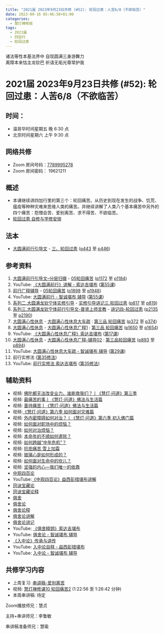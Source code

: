 ```yaml
---
title: "2021届 2023年9月23日共修 (#52): 轮回过患：人苦6/8（不欲临苦）"
date: 2023-09-16 05:46:58+01:00
categories:
  - 慧灯禅修班
tags:
  - 2021届
  - 四加行
  - 轮回过患
---
```

<!--StartFragment-->

诸法等性本基法界中 自现圆满三身游舞力\
离障本来怙主龙钦巴 祈请无垢光尊常护我

# 2021届 2023年9月23日共修 (#52): 轮回过患：人苦6/8（不欲临苦）

## 时间：

* 温哥华时间星期五 晚 6:30 点
* 北京时间星期六 上午 9:30 点

## 网络共修

* Zoom 房间号码：[7789995278](https://us02web.zoom.us/j/7789995278?pwd=VjZmbWJFY2k2K0E5RVB2cTNIQmhqUT09)
* Zoom 房间密码： 19621211

## 概述

* 本课继续讲四加行里的第三个：轮回痛苦。从历史到现在发生的战争、饥荒、瘟疫等种种灾难来思维人类的痛苦。并继续讲解了人类八个基本痛苦中另外的四个痛苦：怨憎会苦、爱别离苦、求不得苦、不欲临苦。
* [轮回过患 自修与学修安排](https://fohuifayu.com/index.php/huideng-jiangtang/chanxiuke/zen-03/8654-zen03-lhgh?title=)

## 法本

* [大圆满前行引导文](https://huidengchanxiu.net/books/dymqx) - [三、轮回过患](https://huidengchanxiu.net/books/dymqx/#%E4%B8%89%E8%BD%AE%E5%9B%9E%E8%BF%87%E6%82%A3) ([p443](https://huidengchanxiu.net/books/dymqx/#p443) 至 [p446](https://huidengchanxiu.net/books/dymqx/#p446))

## 参考资料

1. [大圆满前行引导文–分层归摄](https://huidengchanxiu.net/refs/qxgs/dymqx-fcgs) - [05轮回痛苦](https://huidengchanxiu.net/refs/qxgs/qxgs-05lh) ([p1172](https://huidengchanxiu.net/refs/qxgs/qxgs-05lh/#p1172) 至 [p1184](https://huidengchanxiu.net/refs/qxgs/qxgs-05lh/#p1184))
2. YouTube: [](https://www.youtube.com/playlist?list=PL0ERwy6s1uTeLz5leHEj-VcSWrU6TnVMW)[《大圆满前行》讲解 - 索达吉堪布](https://www.youtube.com/playlist?list=PLAEqXn671Ln66sSBYjhRRLNrAGJwgSXnU) ([](https://www.youtube.com/watch?v=c5AjLcQdP-4&list=PLAEqXn671Ln66sSBYjhRRLNrAGJwgSXnU&index=28)[第55课](https://www.youtube.com/watch?v=Mh0VBHBA5XY&list=PLAEqXn671Ln66sSBYjhRRLNrAGJwgSXnU&index=55))
3. [前行广释辅导](https://huidengchanxiu.net/refs/fudao) - [05轮回痛苦](https://huidengchanxiu.net/refs/qxgs/fudao/qxgsfd-05lh) ([p1898](https://huidengchanxiu.net/refs/qxgs/fudao/qxgsfd-05lh/#p1898) 至 [p1948](https://huidengchanxiu.net/refs/qxgs/fudao/qxgsfd-05lh/#p1948))
4. YouTube: [大圆满前行 - 智诚堪布 辅导](https://www.youtube.com/playlist?list=PL5y-PP7QihJ1FDiiv_7WsC1qogohiquEL) ([第55课](https://www.youtube.com/watch?v=5Qh5k12GE9k&list=PL5y-PP7QihJ1FDiiv_7WsC1qogohiquEL&index=55))
5. [系列二.大圆满龙钦宁体实修引导](https://huidengchanxiu.net/refs/s2) - [](https://huidengchanxiu.net/refs/xmfw/s2/s2-sxyd2-smwc)[实修引导讲记三.轮回过患](https://huidengchanxiu.net/refs/xmfw/s2/s2-sxyd3-lhgh) ([p817](https://huidengchanxiu.net/refs/xmfw/s2/s2-sxyd3-lhgh/#p817) 至 [p819](https://huidengchanxiu.net/refs/xmfw/s2/s2-sxyd3-lhgh/#p819))
6. [系列三.大圆满龙钦宁体前行引导文-普贤上师言教](https://huidengchanxiu.net/refs/s3) - [](https://huidengchanxiu.net/refs/xmfw/s3/s3-ydw4-lhgh)[讲记四-轮回过患](https://huidengchanxiu.net/refs/xmfw/s3/s3-ydw4-lhgh) ([p2135](https://huidengchanxiu.net/refs/xmfw/s3/s3-ydw4-lhgh/#p2135) 至 [p2190](https://huidengchanxiu.net/refs/xmfw/s3/s3-ydw4-lhgh/#p2190))
7. [大圆满心性休息](https://huidengchanxiu.net/refs/dymxxxx) - [大圆满心性休息大车疏](https://huidengchanxiu.net/refs/dymxxxx/dymxxxx-dcs) : [第三品 轮回痛苦](https://huidengchanxiu.net/refs/dymxxxx/dymxxxx-dcs/#%E7%AC%AC%E4%B8%89%E5%93%81-%E8%BD%AE%E5%9B%9E%E7%97%9B%E8%8B%A6) ([p372](https://huidengchanxiu.net/refs/dymxxxx/dymxxxx-dcs/#p372) 至 [p374](https://huidengchanxiu.net/refs/dymxxxx/dymxxxx-dcs/#p374))
8. [大圆满心性休息](https://huidengchanxiu.net/refs/dymxxxx) - [大圆满心性休息广释1](https://huidengchanxiu.net/refs/dymxxxx/dymxxxx-gs1) : [第三品 轮回痛苦](https://huidengchanxiu.net/refs/dymxxxx/dymxxxx-gs1#%E7%AC%AC%E4%B8%89%E5%93%81-%E8%BD%AE%E5%9B%9E%E7%97%9B%E8%8B%A6) ([p1650](https://huidengchanxiu.net/refs/dymxxxx/dymxxxx-gs1/#p1650) 至 [p1654](https://huidengchanxiu.net/refs/dymxxxx/dymxxxx-gs1/#p1654))
9. YouTube: [《大圆满心性休息广释》索达吉堪布](https://www.youtube.com/playlist?list=PLAnEIprIVklebrDFUKaC67LssdOO2y87p) ([](https://www.youtube.com/watch?v=nCxMdwWUiSU&list=PLAnEIprIVklebrDFUKaC67LssdOO2y87p&index=6)[第17课](https://www.youtube.com/watch?v=TrQF1_Qu7wU&list=PLAnEIprIVklebrDFUKaC67LssdOO2y87p&index=17))
10. [大圆满心性休息](https://huidengchanxiu.net/refs/dymxxxx) - [大圆满心性休息广释-辅导02](https://huidengchanxiu.net/refs/dymxxxx/fudao/fd-02) : [](https://huidengchanxiu.net/refs/dymxxxx/fudao/fd-01#%E7%AC%AC%E4%BA%8C%E5%93%81%E5%AF%BF%E5%91%BD%E6%97%A0%E5%B8%B8)[第三品轮回痛苦](https://huidengchanxiu.net/refs/dymxxxx/fudao/fd-02#%E7%AC%AC%E4%B8%89%E5%93%81%E8%BD%AE%E5%9B%9E%E7%97%9B%E8%8B%A6) ([p893](https://huidengchanxiu.net/refs/dymxxxx/fudao/fd-03/#p893) 至 [p894](https://huidengchanxiu.net/refs/dymxxxx/fudao/fd-03/#p894))
11. YouTube: [大圆满心性休息大车疏 - 智诚堪布 辅导](https://www.youtube.com/playlist?list=PL5y-PP7QihJ1Gh3w_hYZMkn4AWFXr_2iu) ([](https://www.youtube.com/watch?v=ZqfG-i8tdLA&list=PL5y-PP7QihJ1Gh3w_hYZMkn4AWFXr_2iu&index=10)[](https://www.youtube.com/watch?v=3FroCkO_LvQ&list=PL5y-PP7QihJ1Gh3w_hYZMkn4AWFXr_2iu&index=18)[](https://www.youtube.com/watch?v=YedhXKrBkic&list=PL5y-PP7QihJ1Gh3w_hYZMkn4AWFXr_2iu&index=29)[第29课](https://www.youtube.com/watch?v=DueC1ysHqnQ&list=PL5y-PP7QihJ1Gh3w_hYZMkn4AWFXr_2iu&index=30))
12. 前行实修法 ([第35修法](https://mingguang.im/reading/%E5%89%8D%E8%A1%8C%E5%AE%9E%E4%BF%AE%E6%B3%95/%E7%AC%AC35%E4%BF%AE%E6%B3%95)[](https://mingguang.im/reading/%E5%89%8D%E8%A1%8C%E5%AE%9E%E4%BF%AE%E6%B3%95/%E7%AC%AC22%E4%BF%AE%E6%B3%95))
13. YouTube: [前行实修法 索达吉堪布](https://www.youtube.com/playlist?list=PLHUvfASP8Aixcv069_RtfKvYIdDNXa57C) ([第35修法](https://www.youtube.com/watch?v=D0bVGFvIo5Q&list=PLHUvfASP8Aixcv069_RtfKvYIdDNXa57C&index=35))[](https://www.youtube.com/watch?v=4uNjPta4cbc&list=PLHUvfASP8Aixcv069_RtfKvYIdDNXa57C&index=22)

## 辅助资料

* 视频: [佛陀都无法改变业力，谁能救我们？丨《慧灯·问道》第三季](https://fohuifayu.com/index.php/shipin-jingcui/huideng-wendao/disan-ji/fojiao-rumen-pian/3582-w17056)
* 视频: [最痛苦的事丨《慧灯·问道》佛法与生活篇](https://fohuifayu.com/index.php/shipin-jingcui/huideng-wendao/diwuji/fofa-yu-shenghuo-pian/4748-w20009)
* 视频: [善待痛苦丨《慧灯·问道》佛法与生活篇](https://fohuifayu.com/index.php/shipin-jingcui/huideng-wendao/diwuji/fofa-yu-shenghuo-pian/4762-w20010)
* 视频:[《慧灯·问道》第六季 如何面对灾难篇](https://fohuifayu.com/index.php/shipin-jingcui/huideng-wendao/diliuji/ruhemianduizainan)
* 视频: [外内密障碍如何对治？丨《慧灯·问道》第六季 初入佛门篇](https://fohuifayu.com/index.php/shipin-jingcui/huideng-wendao/diliuji/churu-fomen-01/5861-w21230)
* 视频: [如何面对职场中的烦恼？](https://fohuifayu.com/index.php/shipin-jingcui/wenda-zhailu/4389-V18086-V04)
* 视频: [如何对治烦恼？](https://fohuifayu.com/index.php/shipin-jingcui/wenda-zhailu/3626-V17026-V05)
* 视频: [本命年的不顺如何遣除？](https://fohuifayu.com/index.php/shipin-jingcui/wenda-zhailu/3577-V17017-V01)
* 视频: [如何跨越“中年危机”？](https://fohuifayu.com/index.php/shipin-jingcui/wenda-zhailu/8728-w21007-v101)
* 视频: [抗拒痛苦 雪上加霜](https://fohuifayu.com/index.php/shipin-jingcui/jingcai-shipin/3872-Y16041-Y07)
* 视频: [玻璃心是如何形成的？](https://fohuifayu.com/index.php/shipin-jingcui/jingcai-shipin/3839-Y16041-Y02)
* 视频: [如何面对生命中的坎儿？](https://fohuifayu.com/index.php/shipin-jingcui/jingcai-shipin/3615-Y13039-Y01)
* 视频: [坚强的内心—我们唯一的依靠](https://fohuifayu.com/index.php/shipin-jingcui/jingcai-shipin/9096-y14045-y07)
* [中观四百论](https://www.riyuebianzhao.com/%E4%BA%94%E8%AE%BA/%E4%B8%AD%E8%A7%82%E5%9B%9B%E7%99%BE%E8%AE%BA)
* YouTube:[《中观四百论》益西彭措堪布讲解](https://www.youtube.com/playlist?list=PLvhysUtdbxCC2jSkEw_D9bjadLK0Kv9hs)
* [窍诀宝藏论](https://mingguang.im/reading/%E7%AA%8D%E8%AF%80%E5%AE%9D%E8%97%8F%E8%AE%BA)
* [窍诀宝藏论释](https://mingguang.im/reading/%E7%AA%8D%E8%AF%80%E5%AE%9D%E8%97%8F%E8%AE%BA%E9%87%8A/%E8%AF%91%E5%BA%8F)
* [俱舍](https://www.zhihuihai.net/%E5%AD%A6%E4%BD%9B%E4%B9%8B%E5%AE%B6/%E4%BA%94%E9%83%A8%E5%A4%A7%E8%AE%BA/%E4%BF%B1%E8%88%8D)
* [俱舍论](https://mingguang.im/reading/%E4%BF%B1%E8%88%8D%E8%AE%BA)
* [俱舍论释](https://mingguang.im/reading/%E4%BF%B1%E8%88%8D%E8%AE%BA%E9%87%8A)
* [俱舍论讲解](https://mingguang.im/reading/%E4%BF%B1%E8%88%8D%E8%AE%BA%E8%AE%B2%E8%A7%A3)
* [俱舍论讲记](https://mingguang.im/reading/%E4%BF%B1%E8%88%8D%E8%AE%BA%E8%AE%B2%E8%AE%B0)
* YouTube: [《俱舍精钥》索达吉堪布](https://www.youtube.com/playlist?list=PLAnEIprIVklfrbpiSaH-wRI0-PWPmqeX-)
* YouTube: [俱舍论 - 智诚堪布 辅导](https://www.youtube.com/playlist?list=PL5y-PP7QihJ0wGhyu896t9h8kIjeHXpDW)
* [《入中论》传承与讲传](https://www.zhihuihai.net/%E5%AD%A6%E4%BD%9B%E4%B9%8B%E5%AE%B6/%E9%AB%98%E7%BA%A7%E8%AF%BE%E7%A8%8B/%E4%B8%AD%E8%A7%82/%E5%85%A5%E4%B8%AD%E8%AE%BA%E4%BC%A0%E6%89%BF%E4%B8%8E%E4%BC%A0%E8%AE%B2)
* YouTube: [入中论自释 - 益西彭措堪布](https://www.youtube.com/playlist?list=PLn9-Os1MW2YqtpFx2DkPpzBXjV_Gfbflj)
* YouTube: [入中论 - 智诚堪布 辅导](https://www.youtube.com/playlist?list=PL5y-PP7QihJ1P2LRpeZPvFjCgaXA-2kMX)

<!--StartFragment-->

## **共修学习内容**

<!--EndFragment-->

* 上周复习: [](https://www.huidengvan.com/f/up/%E4%B8%B2%E8%AE%B2%E7%A8%BF-%E7%94%9F%E8%8B%A6%E8%80%81%E8%8B%A6.ppt)[](https://www.huidengvan.com/f/up/%E4%B8%8A%E5%91%A8%E5%A4%8D%E4%B9%A0-%E7%97%85%E8%8B%A6.docx)[串讲稿-爱别离苦](https://www.huidengvan.com/f/up/%E4%B8%B2%E8%AE%B2%E7%A8%BF-%E7%88%B1%E5%88%AB%E7%A6%BB%E8%8B%A6.docx)[](https://www.huidengvan.com/f/up/%E4%B8%B2%E8%AE%B2%E7%A8%BF-%E6%80%A8%E6%86%8E%E4%BC%9A%E8%8B%A6.pdf)
* 视频: [](https://fohuifayu.com/index.php/huideng-jiangtang/fofa-jianxiu/chuli-xin/670-l11033)[慧灯禅修课10 轮回痛苦2](https://fohuifayu.com/index.php/huideng-jiangtang/chanxiuke/zen-03/1104-l16007?title=%E6%80%A8%E6%86%8E%E4%BC%9A) (1:22:56 至 1:26:42 分钟)
* 本周串讲稿: [](https://www.huidengvan.com/f/up/%E4%B8%B2%E8%AE%B2%E7%A8%BF-%E6%AD%BB%E8%8B%A6.docx)[](https://www.huidengvan.com/f/up/%E4%B8%B2%E8%AE%B2%E7%A8%BF-%E6%80%A8%E6%86%8E%E4%BC%9A%E8%8B%A6.pdf)待定[](https://www.huidengvan.com/f/up/%E4%B8%B2%E8%AE%B2%E7%A8%BF-%E7%88%B1%E5%88%AB%E7%A6%BB%E8%8B%A6.docx)

Zoom播放师兄：慧贞

主持+串讲师兄：李鲁敏

串讲稿准备师兄：慧瑜

<!--EndFragment-->